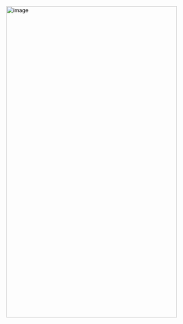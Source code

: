 <img width="450" height="824" alt="image" src="https://github.com/user-attachments/assets/f508c2d8-7b8a-403b-b8b0-718ec4b215b8" />
